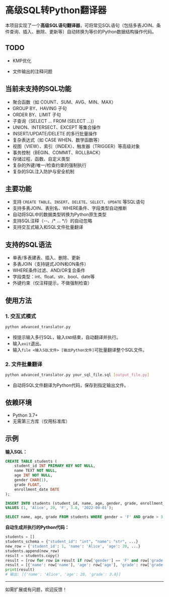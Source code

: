# 高级SQL转Python翻译器

本项目实现了一个**高级SQL语句翻译器**，可将常见SQL语句（包括多表JOIN、条件查询、插入、删除、更新等）自动转换为等价的Python数据结构操作代码。

## TODO

- KMP优化

- 文件输出的注释问题

## 当前未支持的SQL功能
- 聚合函数（如 COUNT、SUM、AVG、MIN、MAX）
- GROUP BY、HAVING 子句
- ORDER BY、LIMIT 子句
- 子查询（SELECT ... FROM (SELECT ...)）
- UNION、INTERSECT、EXCEPT 等集合操作
- INSERT/UPDATE/DELETE 的多行批量操作
- 复杂表达式（如 CASE WHEN、数学函数等）
- 视图（VIEW）、索引（INDEX）、触发器（TRIGGER）等高级对象
- 事务控制（BEGIN、COMMIT、ROLLBACK）
- 存储过程、函数、自定义类型
- 复杂的外键/唯一/检查约束的强制执行
- 复杂的SQL注入防护与安全机制

## 主要功能
- 支持 `CREATE TABLE`、`INSERT`、`DELETE`、`SELECT`、`UPDATE` 等SQL语句
- 支持多表JOIN、表别名、WHERE条件、字段类型自动推断
- 自动将SQL中的数据类型转换为Python原生类型
- 支持SQL注释（--、/* ... */）的自动忽略
- 支持交互式输入和SQL文件批量翻译

## 支持的SQL语法
- 单表/多表建表、插入、删除、更新
- 多表JOIN（支持链式JOIN和ON条件）
- WHERE条件过滤、AND/OR复合条件
- 字段类型：int、float、str、bool、date等
- 外键约束（仅注释提示，不做强制检查）

## 使用方法

### 1. 交互式模式
```bash
python advanced_translator.py
```
- 按提示输入多行SQL，输入`END`结束，自动翻译并执行。
- 输入`exit`退出。
- 输入`file <输入SQL文件> [输出Python文件]`可批量翻译整个SQL文件。

### 2. 文件批量翻译
```bash
python advanced_translator.py your_sql_file.sql [output_file.py]
```
- 自动将SQL文件翻译为Python代码，保存到指定输出文件。

## 依赖环境
- Python 3.7+
- 无需第三方库（仅用标准库）

## 示例

**输入SQL：**
```sql
CREATE TABLE students (
    student_id INT PRIMARY KEY NOT NULL,
    name TEXT NOT NULL,
    age INT NOT NULL,
    gender CHAR(1),
    grade FLOAT,
    enrollment_date DATE
);

INSERT INTO students (student_id, name, age, gender, grade, enrollment_date)
VALUES (1, 'Alice', 20, 'F', 3.8, '2022-09-01');

SELECT name, age, grade FROM students WHERE gender = 'F' AND grade > 3.5;
```

**自动生成并执行的Python代码：**
```python
students = []
students_schema = {"student_id": "int", "name": "str", ...}
new_row = {'student_id': 1, 'name': 'Alice', 'age': 20, ...}
students.append(new_row)
result = students.copy()
result = [row for row in result if row['gender'] == 'F' and row['grade'] > 3.5]
result = [{'name': row['name'], 'age': row['age'], 'grade': row['grade']} for row in result]
print(result)
# 输出: [{'name': 'Alice', 'age': 20, 'grade': 3.8}]
```

---

如需扩展或有问题，欢迎反馈！ 